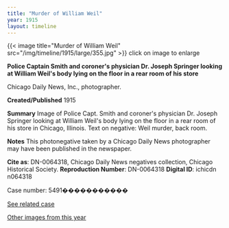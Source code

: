 ```yaml
---
title: "Murder of William Weil"
year: 1915
layout: timeline
---
```


{{< image title="Murder of William Weil" src="/img/timeline/1915/large/355.jpg" >}}
click on image to enlarge

__**Police Captain Smith and coroner's physician Dr. Joseph Springer looking at William Weil's body lying on the floor in a rear room of his store**__

Chicago Daily News, Inc., photographer.

**Created/Published**
1915

**Summary**
Image of Police Capt. Smith and coroner's physician Dr. Joseph Springer looking at William Weil's body lying on the floor in a rear room of his store in Chicago, Illinois. Text on negative: Weil murder, back room.

**Notes**
This photonegative taken by a Chicago Daily News photographer may have been published in the newspaper.

__Cite as__: DN-0064318, Chicago Daily News negatives collection, Chicago Historical Society.
__Reproduction Number__: DN-0064318
__Digital ID__: ichicdn n064318

Case number: 5491�����������

[See related case](/database/5357/)   

[Other images from this year](/historical/timeline/1915)